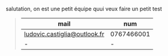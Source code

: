 salutation, on est une petit équipe quui veux faire un petit test
  >|mail|num|
  >|-|-|
  >|ludovic.castiglia@outlook.fr|0767466001|
  >|-|-|

